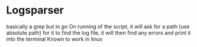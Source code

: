 # Logsparser
basically a grep but in *go*
On running of the script, it will ask for a path (use absolute path) for it to find the log file, it will then find any errors and print it into the terminal Known to work in linux
